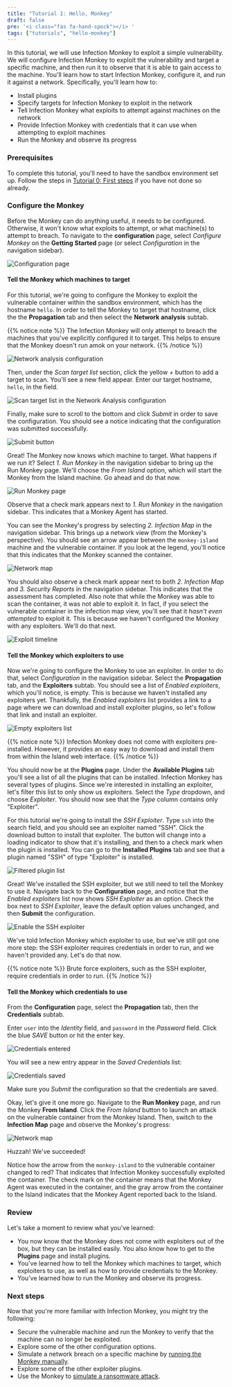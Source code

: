```yaml
---
title: "Tutorial 1: Hello, Monkey"
draft: false
pre: '<i class="fas fa-hand-spock"></i> '
tags: ["tutorials", "hello-monkey"]
---
```


In this tutorial, we will use Infection Monkey to exploit a simple
vulnerability. We will configure Infection Monkey to exploit the vulnerability
and target a specific machine, and then run it to observe that it is able to
gain access to the machine. You'll learn how to start Infection Monkey,
configure it, and run it against a network. Specifically, you'll learn how to:
- Install plugins
- Specify targets for Infection Monkey to exploit in the network
- Tell Infection Monkey what exploits to attempt against machines on the
  network
- Provide Infection Monkey with credentials that it can use when attempting to
  exploit machines
- Run the Monkey and observe its progress

### Prerequisites

To complete this tutorial, you'll need to have the sandbox environment set up.
Follow the steps in [Tutorial 0: First steps](../first-steps) if you have not
done so already.

### Configure the Monkey
Before the Monkey can do anything useful, it needs to be configured. Otherwise,
it won't know what exploits to attempt, or what machine(s) to attempt to
breach. To navigate to the **configuration** page, select _Configure Monkey_
on the **Getting Started** page (or select _Configuration_ in the navigation
sidebar).

![Configuration
page](../../images/tutorials/hello-monkey/3-configuration-page.jpg)

#### Tell the Monkey which machines to target
For this tutorial, we're going to configure the Monkey to exploit the
vulnerable container within the sandbox environment, which has the hostname
`hello`. In order to tell the Monkey to target that hostname, click the the
**Propagation** tab and then select the **Network analysis** subtab.

{{% notice note %}}
The Infection Monkey will only attempt to breach the machines that you've
explicitly configured it to target. This helps to ensure that the Monkey
doesn't run amok on your network.
{{% /notice %}}

![Network analysis
configuration](../../images/tutorials/hello-monkey/4-network-analysis.jpg)

Then, under the _Scan target list_ section, click the yellow _+_ button to add
a target to scan. You'll see a new field appear. Enter our target hostname,
`hello`, in the field.

![Scan target list in the Network Analysis
configuration](../../images/tutorials/hello-monkey/5-scan-target-list.jpg)

Finally, make sure to scroll to the bottom and click _Submit_ in order to
save the configuration. You should see a notice indicating that the
configuration was submitted successfully.

![Submit button](../../images/tutorials/hello-monkey/6-submit-button.jpg)

Great! The Monkey now knows which machine to target. What happens if we run it?
Select _1. Run Monkey_ in the navigation sidebar to bring up the Run Monkey
page. We'll choose the _From Island_ option, which will start the Monkey from
the Island machine. Go ahead and do that now.

![Run Monkey page](../../images/tutorials/hello-monkey/7-run-monkey.jpg)

Observe that a check mark appears next to _1. Run Monkey_ in the navigation
sidebar. This indicates that a Monkey Agent has started.

You can see the Monkey's progress by selecting _2. Infection Map_ in the
navigation sidebar. This brings up a network view (from the Monkey's
perspective). You should see an arrow appear between the `monkey-island`
machine and the vulnerable container. If you look at the legend, you'll notice
that this indicates that the Monkey scanned the container.

![Network map](../../images/tutorials/hello-monkey/8-map-scanned.jpg)

You should also observe a check mark appear next to both _2. Infection Map_
and _3. Security Reports_ in the navigation sidebar. This indicates that the
assessment has completed. Also note that while the Monkey was able to scan the
container, it was not able to exploit it. In fact, if you select the vulnerable
container in the infection map view, you'll see that it _hasn't even
attempted_ to exploit it. This is because we haven't configured the Monkey with
any exploiters. We'll do that next.

![Exploit timeline](../../images/tutorials/hello-monkey/9-exploit-timeline.jpg)


#### Tell the Monkey which exploiters to use
Now we're going to configure the Monkey to use an exploiter. In order to do
that, select _Configuration_ in the navigation sidebar. Select the
**Propagation** tab, and the **Exploiters** subtab. You should see a list of
_Enabled exploiters_, which you'll notice, is empty. This is because we haven't
installed any exploiters yet. Thankfully, the _Enabled exploiters_ list
provides a link to a page where we can download and install exploiter plugins,
so let's follow that link and install an exploiter.

![Empty exploiters
list](../../images/tutorials/hello-monkey/10-empty-exploiter-list.jpg)

{{% notice note %}}
Infection Monkey does not come with exploiters pre-installed. However, it
provides an easy way to download and install them from within the Island web
interface.
{{% /notice %}}

You should now be at the **Plugins** page. Under the **Available Plugins** tab
you'll see a list of all the plugins that can be installed. Infection Monkey
has several types of plugins. Since we're interested in installing an
exploiter, let's filter this list to only show us exploiters. Select the _Type_
dropdown, and choose _Exploiter_. You should now see that the _Type_ column
contains only "Exploiter".

For this tutorial we're going to install the _SSH Exploiter_. Type `ssh` into
the search field, and you should see an exploiter named "SSH". Click the
download button to install that exploiter. The button will change into a
loading indicator to show that it's installing, and then to a check mark when
the plugin is installed. You can go to the **Installed Plugins** tab and see
that a plugin named "SSH" of type "Exploiter" is installed.

![Filtered plugin
list](../../images/tutorials/hello-monkey/11-filtered-plugin-list.jpg)

Great! We've installed the SSH exploiter, but we still need to tell the Monkey
to use it. Navigate back to the **Configuration** page, and notice that the
_Enabled exploiters_ list now shows _SSH Exploiter_ as an option. Check the box
next to _SSH Exploiter_, leave the default option values unchanged, and then
**Submit** the configuration.

![Enable the SSH
exploiter](../../images/tutorials/hello-monkey/12-exploiter-enabled.jpg)


We've told Infection Monkey which exploiter to use, but we've still got one
more step: the SSH exploiter requires credentials in order to run, and we
haven't provided any. Let's do that now.

{{% notice note %}}
Brute force exploiters, such as the SSH exploiter, require credentials in order
to run.
{{% /notice %}}


#### Tell the Monkey which credentials to use
From the **Configuration** page, select the **Propagation** tab, then the
**Credentials** subtab.

Enter `user` into the _Identity_ field, and `password` in the _Password_
field. Click the blue _SAVE_ button or hit the enter key.

![Credentials
entered](../../images/tutorials/hello-monkey/13-credentials-input.jpg)

You will see a new entry appear in the _Saved Credentials_ list:

![Credentials
saved](../../images/tutorials/hello-monkey/14-saved-credentials.jpg)

Make sure you _Submit_ the configuration so that the credentials are saved.

Okay, let's give it one more go. Navigate to the **Run Monkey** page, and run
the Monkey **From Island**. Click the _From Island_ button to launch an attack
on the vulnerable container from the Monkey Island. Then, switch to the
**Infection Map** page and observe the Monkey's progress:

![Network map](../../images/tutorials/hello-monkey/15-map-exploited.jpg)

Huzzah! We've succeeded!

Notice how the arrow from the `monkey-island` to the vulnerable container
changed to red? That indicates that Infection Monkey successfully exploited the
container. The check mark on the container means that the Monkey Agent was
executed in the container, and the gray arrow from the container to the Island
indicates that the Monkey Agent reported back to the Island.


### Review
Let's take a moment to review what you've learned:
- You now know that the Monkey does not come with exploiters out of the box,
  but they can be installed easily. You also know how to get to the **Plugins**
  page and install plugins.
- You've learned how to tell the Monkey which machines to target, which
  exploiters to use, as well as how to provide credentials to the Monkey.
- You've learned how to run the Monkey and observe its progress.


### Next steps
Now that you're more familiar with Infection Monkey, you might try the
following:

- Secure the vulnerable machine and run the Monkey to verify that the machine
  can no longer be exploited.
- Explore some of the other configuration options.
- Simulate a network breach on a specific machine by [running the Monkey
  manually](../../usage/running-manually).
- Explore some of the other exploiter plugins.
- Use the Monkey to [simulate a ransomware attack](../ransomware).
